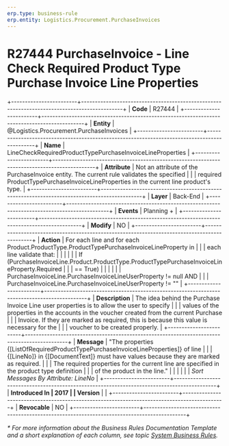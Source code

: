 ```yaml
---
erp.type: business-rule
erp.entity: Logistics.Procurement.PurchaseInvoices
---
```


# R27444 PurchaseInvoice - Line Check Required Product Type Purchase Invoice Line Properties
+------------------------+---------------------------------------------------------------------------------------------+
| **Code**               | R27444                                                                                      |
+------------------------+---------------------------------------------------------------------------------------------+
| **Entity**             | @Logistics.Procurement.PurchaseInvoices                                                     |
+------------------------+---------------------------------------------------------------------------------------------+
| **Name**               | LineCheckRequiredProductTypePurchaseInvoiceLineProperties                                   |
+------------------------+---------------------------------------------------------------------------------------------+
| **Attribute**          | Not an attribute of the PurchaseInvoice entity. The current rule validates the specified    |
|                        | required ProductTypePurchaseInvoiceLineProperties in the current line product\'s type.      |
+------------------------+---------------------------------------------------------------------------------------------+
| **Layer**              | Back-End                                                                                    |
+------------------------+---------------------------------------------------------------------------------------------+
| **Events**             | Planning +                                                                                  |
+------------------------+---------------------------------------------------------------------------------------------+
| **Modify**             | NO                                                                                          |
+------------------------+---------------------------------------------------------------------------------------------+
| **Action**             | For each line and for each Product.ProductType.ProductTypePurchaseInvoiceLineProperty in    |
|                        | each line validate that:                                                                    |
|                        |                                                                                             |
|                        | If (PurchaseInvoiceLine.Product.ProductType.ProductTypePurchaseInvoiceLineProperty.Required |
|                        | == True)                                                                                    |
|                        |                                                                                             |
|                        | PurchaseInvoiceLine.PurchaseInvoiceLineUserProperty != null AND                             |
|                        | PurchaseInvoiceLine.PurchaseInvoiceLineUserProperty != \"\"                                 |
+------------------------+---------------------------------------------------------------------------------------------+
| **Description**        | The idea behind the Purchase Invoice Line user properties is to allow the user to specify   |
|                        | values of the properties in the accounts in the voucher created from the current Purchase   |
|                        | Invoice. If they are marked as required, this is because this value is necessary for the    |
|                        | voucher to be created properly.                                                             |
+------------------------+---------------------------------------------------------------------------------------------+
| **Message**            | \"The properties {\[ListOfRequiredProductTypePurchaseInvoiceLineProperties\]} of line       |
|                        | {\[LineNo\]} in {\[DocumentText\]} must have values because they are marked as required.    |
|                        | The required properties for the current line are specified in the product type definition   |
|                        | of the product in the line.\"                                                               |
|                        |                                                                                             |
|                        | *Sort Messages By Attribute: LineNo*                                                        |
+------------------------+---------------------------------------------------------------------------------------------+
| **Introduced In        | 2017                                                                                        |
| Version**              |                                                                                             |
+------------------------+---------------------------------------------------------------------------------------------+
| **Revocable**          | NO                                                                                          |
+------------------------+---------------------------------------------------------------------------------------------+

*\* For more information about the Business Rules Documentation Template and a short explanation of each column, see
topic [System Business Rules](../templates/template-description-system-business-rules.md).*
